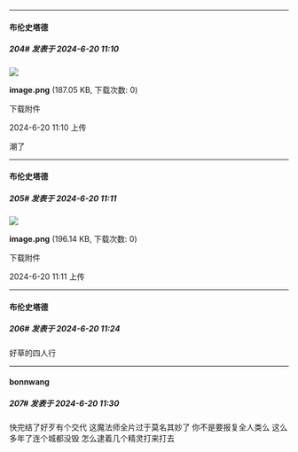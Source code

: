 ﻿
*****

####  布伦史塔德  
##### 204#       发表于 2024-6-20 11:10

<img src="https://img.saraba1st.com/forum/202406/20/111021bdarsli36xyivroa.png" referrerpolicy="no-referrer">

<strong>image.png</strong> (187.05 KB, 下载次数: 0)

下载附件

2024-6-20 11:10 上传

潮了

*****

####  布伦史塔德  
##### 205#       发表于 2024-6-20 11:11

<img src="https://img.saraba1st.com/forum/202406/20/111103r4d5iou0nk54noe4.png" referrerpolicy="no-referrer">

<strong>image.png</strong> (196.14 KB, 下载次数: 0)

下载附件

2024-6-20 11:11 上传


*****

####  布伦史塔德  
##### 206#       发表于 2024-6-20 11:24

好草的四人行


*****

####  bonnwang  
##### 207#       发表于 2024-6-20 11:30

快完结了好歹有个交代
这魔法师全片过于莫名其妙了
你不是要报复全人类么
这么多年了连个城都没毁
怎么逮着几个精灵打来打去

